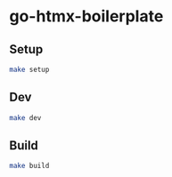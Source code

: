 # go-htmx-boilerplate

## Setup

```sh
make setup
```

## Dev

```sh
make dev
```

## Build

```sh
make build
```
